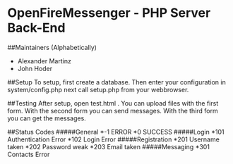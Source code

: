 OpenFireMessenger - PHP Server Back-End
========

##Maintainers (Alphabetically)
* Alexander Martinz
* John Hoder

##Setup
To setup, first create a database.
Then enter your configuration in system/config.php
next call setup.php from your webbrowser.

##Testing
After setup, open test.html .
You can upload files with the first form.
With the second form you can send messages.
With the third form you can get the messages.

##Status Codes
#####General
*-1 ERROR
*0 SUCCESS
#####Login
*101 Authentication Error
*102 Login Error
#####Registration
*201 Username taken
*202 Password weak
*203 Email taken
#####Messaging
*301 Contacts Error
